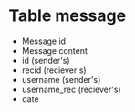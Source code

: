 # Table message

* Message id
* Message content
* id (sender's)
* recid (reciever's)
* username (sender's)
* username_rec (reciever's)
* date